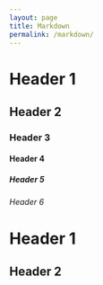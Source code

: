 ```yaml
---
layout: page
title: Markdown
permalink: /markdown/
---
```



# Header 1
## Header 2
### Header 3
#### Header 4
##### Header 5
###### Header 6

Header 1
======

Header 2
------